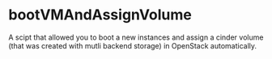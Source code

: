bootVMAndAssignVolume
=====================

A scipt that allowed you to boot a new instances and assign a cinder volume
(that was created with mutli backend storage) in OpenStack automatically.
